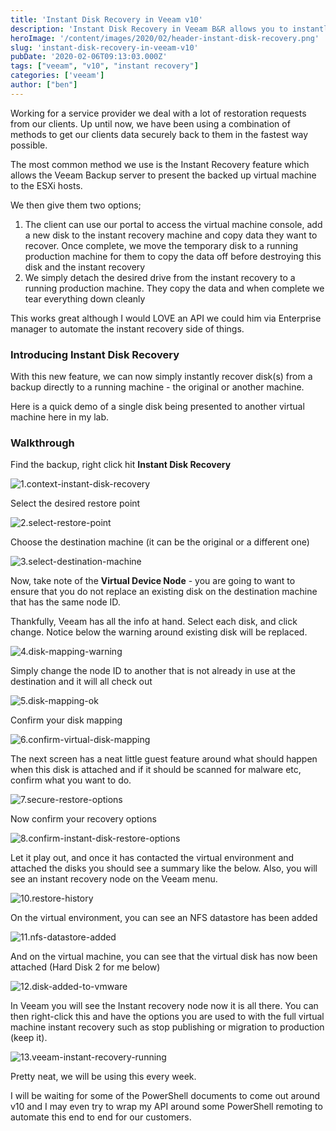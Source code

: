 ```yaml
---
title: 'Instant Disk Recovery in Veeam v10'
description: 'Instant Disk Recovery in Veeam B&R allows you to instantly recovery a disk (or disks) to running virtual machines from the backup environment. Check out how easy it is.'
heroImage: '/content/images/2020/02/header-instant-disk-recovery.png'
slug: 'instant-disk-recovery-in-veeam-v10'
pubDate: '2020-02-06T09:13:03.000Z'
tags: ["veeam", "v10", "instant recovery"] 
categories: ['veeam']
author: ["ben"]
---
```


Working for a service provider we deal with a lot of restoration requests from our clients. Up until now, we have been using a combination of methods to get our clients data securely back to them in the fastest way possible.

The most common method we use is the Instant Recovery feature which allows the Veeam Backup server to present the backed up virtual machine to the ESXi hosts.

We then give them two options;

1. The client can use our portal to access the virtual machine console, add a new disk to the instant recovery machine and copy data they want to recover. Once complete, we move the temporary disk to a running production machine for them to copy the data off before destroying this disk and the instant recovery
2. We simply detach the desired drive from the instant recovery to a running production machine. They copy the data and when complete we tear everything down cleanly

This works great although I would LOVE an API we could him via Enterprise manager to automate the instant recovery side of things.

### Introducing Instant Disk Recovery

With this new feature, we can now simply instantly recover disk(s) from a backup directly to a running machine - the original or another machine.

Here is a quick demo of a single disk being presented to another virtual machine here in my lab.

### Walkthrough

Find the backup, right click hit **Instant Disk Recovery**

![1.context-instant-disk-recovery](/content/images/2020/02/1.context-instant-disk-recovery.png)

Select the desired restore point

![2.select-restore-point](/content/images/2020/02/2.select-restore-point.png)

Choose the destination machine (it can be the original or a different one)

![3.select-destination-machine](/content/images/2020/02/3.select-destination-machine.png)

Now, take note of the **Virtual Device Node** - you are going to want to ensure that you do not replace an existing disk on the destination machine that has the same node ID.

Thankfully, Veeam has all the info at hand. Select each disk, and click change. Notice below the warning around existing disk will be replaced.

![4.disk-mapping-warning](/content/images/2020/02/4.disk-mapping-warning.png)

Simply change the node ID to another that is not already in use at the destination and it will all check out

![5.disk-mapping-ok](/content/images/2020/02/5.disk-mapping-ok.png)

Confirm your disk mapping

![6.confirm-virtual-disk-mapping](/content/images/2020/02/6.confirm-virtual-disk-mapping.png)

The next screen has a neat little guest feature around what should happen when this disk is attached and if it should be scanned for malware etc, confirm what you want to do.

![7.secure-restore-options](/content/images/2020/02/7.secure-restore-options.png)

Now confirm your recovery options

![8.confirm-instant-disk-restore-options](/content/images/2020/02/8.confirm-instant-disk-restore-options.png)

Let it play out, and once it has contacted the virtual environment and attached the disks you should see a summary like the below. Also, you will see an instant recovery node on the Veeam menu.

![10.restore-history](/content/images/2020/02/10.restore-history.png)

On the virtual environment, you can see an NFS datastore has been added

![11.nfs-datastore-added](/content/images/2020/02/11.nfs-datastore-added.png)

And on the virtual machine, you can see that the virtual disk has now been attached (Hard Disk 2 for me below)

![12.disk-added-to-vmware](/content/images/2020/02/12.disk-added-to-vmware.png)

In Veeam you will see the Instant recovery node now it is all there. You can then right-click this and have the options you are used to with the full virtual machine instant recovery such as stop publishing or migration to production (keep it).

![13.veeam-instant-recovery-running](/content/images/2020/02/13.veeam-instant-recovery-running.png)

Pretty neat, we will be using this every week.

I will be waiting for some of the PowerShell documents to come out around v10 and I may even try to wrap my API around some PowerShell remoting to automate this end to end for our customers.

